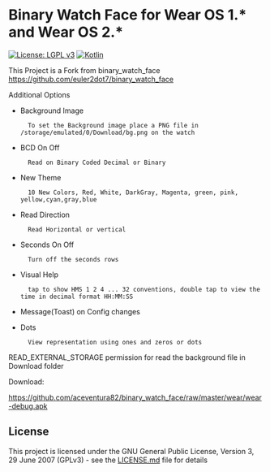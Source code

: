 #  Binary Watch Face for Wear OS 1.\* and Wear OS 2.\*
[![License: LGPL v3](https://img.shields.io/badge/License-LGPL%20v3-blue.svg)](https://www.gnu.org/licenses/lgpl-3.0)
[![Kotlin](https://img.shields.io/badge/style-1.3.10-green.svg?style=flat&label=Kotlin)](https://kotlinlang.org) 

This Project is a Fork from binary_watch_face
https://github.com/euler2dot7/binary_watch_face

Additional Options

* Background Image

        To set the Background image place a PNG file in /storage/emulated/0/Download/bg.png on the watch
* BCD On Off

        Read on Binary Coded Decimal or Binary
* New Theme

        10 New Colors, Red, White, DarkGray, Magenta, green, pink, yellow,cyan,gray,blue
* Read Direction

        Read Horizontal or vertical
* Seconds On Off

        Turn off the seconds rows
* Visual Help

        tap to show HMS 1 2 4 ... 32 conventions, double tap to view the time in decimal format HH:MM:SS
* Message(Toast) on Config changes
* Dots

        View representation using ones and zeros or dots


READ_EXTERNAL_STORAGE permission for read the background file in Download folder

Download:

https://github.com/aceventura82/binary_watch_face/raw/master/wear/wear-debug.apk


## License
This project is licensed under the GNU General Public License, Version 3, 29 June 2007 (GPLv3) - see the [LICENSE.md](LICENSE.md) file for details
